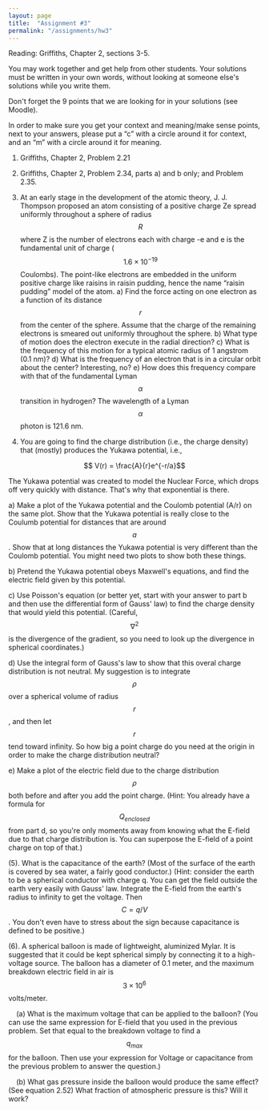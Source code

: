 ```yaml
---
layout: page
title:  "Assignment #3"
permalink: "/assignments/hw3"
---
```


Reading: Griffiths, Chapter 2, sections 3-5.


You may work together and get help from other students. Your solutions must be written in your own words, without looking at someone else's solutions while
you write them.

Don't forget the 9 points that we are looking for in your solutions (see Moodle).

In order to make sure you get your context and meaning/make sense points,
next to your answers, please put a “c” with a circle around it for context,
and an “m” with a circle around it for meaning.


1. Griffiths, Chapter 2, Problem 2.21

2. Griffiths, Chapter 2, Problem 2.34, parts a) and b only; and Problem 2.35.

3. At an early stage in the development of the atomic theory, J. J. Thompson proposed an atom consisting of a positive charge Ze spread uniformly throughout a sphere of radius $$R$$ where Z is the number of electrons each with charge -e and e is the fundamental unit of charge ($$1.6 \times 10^{-19}$$ Coulombs).  The point-like electrons are embedded in the uniform positive charge like raisins in raisin pudding, hence the name “raisin pudding” model of the atom.
    a) Find the force acting on one electron as a function of its distance $$r$$ from the center of the sphere. Assume that the charge of the remaining electrons is smeared out uniformly throughout the sphere.
    b) What type of motion does the electron execute in the radial direction?
    c) What is the frequency of this motion for a typical atomic radius of 1 angstrom (0.1 nm)?
    d) What is the frequency of an electron that is in a circular orbit about the center?  Interesting, no?
    e) How does this frequency compare with that of the fundamental Lyman $$\alpha$$ transition in
hydrogen? The wavelength of a Lyman $$\alpha$$ photon is 121.6 nm.

4. You are going to find the charge distribution (i.e., the charge density) that (mostly) produces the Yukawa potential, i.e.,

 $$ V(r) = \frac{A}{r}e^{-r/a}$$

The Yukawa potential was created to model the Nuclear Force, which drops off very quickly with distance. That's why that exponential is there. 

a) Make a plot of the Yukawa potential and the Coulomb potential 
(A/r) on the same plot.  Show that the Yukawa potential is really close to the Coulumb potential for distances that are around $$a$$. Show that at long distances the Yukawa potential is very different than the Coulomb potential.  You might need two plots to show both these things.  

b) Pretend the Yukawa potential obeys Maxwell's equations, and find the electric field given by this potential.

c) Use Poisson's equation (or better yet, start with your answer to part b and then use the differential form of Gauss' law) to find the charge density that would yield this potential. (Careful, $$\nabla^2$$ is the divergence of the gradient, so you need to look up the divergence in spherical coordinates.) 

d) Use the integral form of Gauss's law to show that this overal charge distribution is not neutral. My suggestion is to integrate $$\rho$$ over a spherical volume of radius $$r$$, and then let $$r$$ tend toward infinity.  So how big a point charge do you need at the origin in order to make the charge distribution neutral? 

e) Make a plot of the electric field due to the charge distribution $$\rho$$ both before and after you add the point charge.  (Hint: You already have a formula for $$Q_{enclosed}$$ from part d, so you're only moments away from knowing what the E-field due to that charge distribution is. You can superpose the E-field of a point charge on top of that.)

(5).   What is the capacitance of the earth? (Most of the surface of the earth is covered by sea water, a fairly good conductor.) (Hint: consider the earth to be a spherical conductor with charge q.  You can get the field outside the earth very easily with Gauss' law.  Integrate the E-field from the earth's radius to infinity to get the voltage.  Then $$ C = q/V$$. You don't even have to stress about the sign because capacitance is defined to be positive.)

(6).   A spherical balloon is made of lightweight, aluminized Mylar. It is suggested that it could be kept spherical simply by connecting it to a high-voltage source. The balloon has a diameter of 0.1 meter, and the maximum breakdown electric field in air is
$$ 3 \times 10^6$$ volts/meter.

&nbsp;&nbsp;&nbsp;&nbsp;(a) What is the maximum voltage that can be applied to the balloon? (You can use the same expression for E-field that you used in the previous problem. Set that equal to the breakdown voltage to find a $$q_{max}$$ for the balloon.  Then use your expression for Voltage or capacitance from the previous problem to answer the question.)

&nbsp;&nbsp;&nbsp;&nbsp;(b)  What gas pressure inside the balloon would produce the same effect? (See equation 2.52)  What fraction of atmospheric pressure is this? Will it work?

